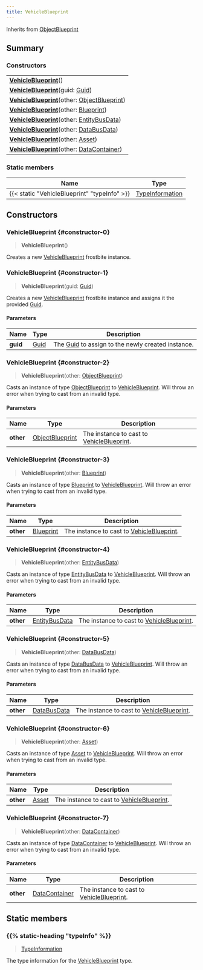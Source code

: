 ```yaml
---
title: VehicleBlueprint
---
```


Inherits from 
[ObjectBlueprint](/vext/ref/fb/objectblueprint)

## Summary
### Constructors
| |
| ----------- |
| **[VehicleBlueprint](#constructor-0)**() |
| **[VehicleBlueprint](#constructor-1)**(guid: [Guid](/vext/ref/shared/class/guid)) |
| **[VehicleBlueprint](#constructor-2)**(other: [ObjectBlueprint](/vext/ref/fb/objectblueprint)) |
| **[VehicleBlueprint](#constructor-3)**(other: [Blueprint](/vext/ref/fb/blueprint)) |
| **[VehicleBlueprint](#constructor-4)**(other: [EntityBusData](/vext/ref/fb/entitybusdata)) |
| **[VehicleBlueprint](#constructor-5)**(other: [DataBusData](/vext/ref/fb/databusdata)) |
| **[VehicleBlueprint](#constructor-6)**(other: [Asset](/vext/ref/fb/asset)) |
| **[VehicleBlueprint](#constructor-7)**(other: [DataContainer](/vext/ref/shared/class/datacontainer)) |

### Static members
| Name | Type |
| ---- | ---- |
| {{< static "VehicleBlueprint" "typeInfo" >}} | [TypeInformation](/vext/ref/shared/class/typeinformation) |

## Constructors
### VehicleBlueprint {#constructor-0}
> **VehicleBlueprint**()

Creates a new [VehicleBlueprint](/vext/ref/fb/vehicleblueprint) frostbite instance.

### VehicleBlueprint {#constructor-1}
> **VehicleBlueprint**(guid: [Guid](/vext/ref/shared/class/guid))

Creates a new [VehicleBlueprint](/vext/ref/fb/vehicleblueprint) frostbite instance and assigns it the provided [Guid](/vext/ref/shared/class/guid).

#### Parameters
| Name | Type | Description |
| ---- | ---- | ----------- |
| **guid** | [Guid](/vext/ref/shared/class/guid) | The [Guid](/vext/ref/shared/class/guid) to assign to the newly created instance. |

### VehicleBlueprint {#constructor-2}
> **VehicleBlueprint**(other: [ObjectBlueprint](/vext/ref/fb/objectblueprint))

Casts an instance of type [ObjectBlueprint](/vext/ref/fb/objectblueprint) to [VehicleBlueprint](/vext/ref/fb/vehicleblueprint). Will throw an error when trying to cast from an invalid type.

#### Parameters
| Name | Type | Description |
| ---- | ---- | ----------- |
| **other** | [ObjectBlueprint](/vext/ref/fb/objectblueprint) | The instance to cast to [VehicleBlueprint](/vext/ref/fb/vehicleblueprint). |

### VehicleBlueprint {#constructor-3}
> **VehicleBlueprint**(other: [Blueprint](/vext/ref/fb/blueprint))

Casts an instance of type [Blueprint](/vext/ref/fb/blueprint) to [VehicleBlueprint](/vext/ref/fb/vehicleblueprint). Will throw an error when trying to cast from an invalid type.

#### Parameters
| Name | Type | Description |
| ---- | ---- | ----------- |
| **other** | [Blueprint](/vext/ref/fb/blueprint) | The instance to cast to [VehicleBlueprint](/vext/ref/fb/vehicleblueprint). |

### VehicleBlueprint {#constructor-4}
> **VehicleBlueprint**(other: [EntityBusData](/vext/ref/fb/entitybusdata))

Casts an instance of type [EntityBusData](/vext/ref/fb/entitybusdata) to [VehicleBlueprint](/vext/ref/fb/vehicleblueprint). Will throw an error when trying to cast from an invalid type.

#### Parameters
| Name | Type | Description |
| ---- | ---- | ----------- |
| **other** | [EntityBusData](/vext/ref/fb/entitybusdata) | The instance to cast to [VehicleBlueprint](/vext/ref/fb/vehicleblueprint). |

### VehicleBlueprint {#constructor-5}
> **VehicleBlueprint**(other: [DataBusData](/vext/ref/fb/databusdata))

Casts an instance of type [DataBusData](/vext/ref/fb/databusdata) to [VehicleBlueprint](/vext/ref/fb/vehicleblueprint). Will throw an error when trying to cast from an invalid type.

#### Parameters
| Name | Type | Description |
| ---- | ---- | ----------- |
| **other** | [DataBusData](/vext/ref/fb/databusdata) | The instance to cast to [VehicleBlueprint](/vext/ref/fb/vehicleblueprint). |

### VehicleBlueprint {#constructor-6}
> **VehicleBlueprint**(other: [Asset](/vext/ref/fb/asset))

Casts an instance of type [Asset](/vext/ref/fb/asset) to [VehicleBlueprint](/vext/ref/fb/vehicleblueprint). Will throw an error when trying to cast from an invalid type.

#### Parameters
| Name | Type | Description |
| ---- | ---- | ----------- |
| **other** | [Asset](/vext/ref/fb/asset) | The instance to cast to [VehicleBlueprint](/vext/ref/fb/vehicleblueprint). |

### VehicleBlueprint {#constructor-7}
> **VehicleBlueprint**(other: [DataContainer](/vext/ref/shared/class/datacontainer))

Casts an instance of type [DataContainer](/vext/ref/shared/class/datacontainer) to [VehicleBlueprint](/vext/ref/fb/vehicleblueprint). Will throw an error when trying to cast from an invalid type.

#### Parameters
| Name | Type | Description |
| ---- | ---- | ----------- |
| **other** | [DataContainer](/vext/ref/shared/class/datacontainer) | The instance to cast to [VehicleBlueprint](/vext/ref/fb/vehicleblueprint). |

## Static members
### {{% static-heading "typeInfo" %}}
> [TypeInformation](/vext/ref/shared/class/typeinformation)

The type information for the [VehicleBlueprint](/vext/ref/fb/vehicleblueprint) type.

